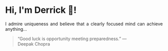 # Hi, I'm Derrick 👋!
<p align="justify">I admire uniqueness and believe that a clearly focused mind can achieve anything...</p> 
<!-- #quote-start -->
<blockquote>&ldquo;Good luck is opportunity meeting preparedness.&rdquo; &mdash; <footer>Deepak Chopra</footer></blockquote>
<!-- #quote-end -->
